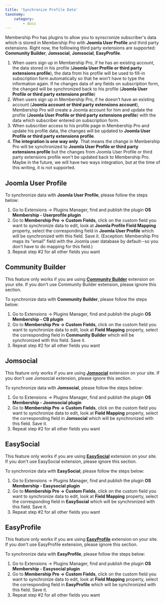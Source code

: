 ```yaml
---
title: 'Synchronize Profile Data'
taxonomy:
    category:
        - docs
---
```


Membership Pro has plugins to allow you to synscronize subscriber's data which is stored in Membership Pro with **Joomla User Profile** and third party extensions. Right now, the folllowing third party extensions are supported: **Community Builder**, **Jomsocial**, **Jomsocial**, **EasyProfile**.

1. When users sign up in Membership Pro, if he has an existing account, the data stored in his profile (**Joomla User Profile or third party extensions profile**), the data from his profile will be used to fill-in subscription form automatically so that he won't have to type the information again. If he changes data of any fields on subscription form, the changed will be synchronized back to his profile (**Joomla User Profile or third party extensions profile**)
2. When users sign up in Membership Pro, if he doesn't have an existing account (**Joomla account or third party extensions account**), Membership Pro will create a Joomla account for him and update the profile (**Joomla User Profile or third party extensions profile**) with the data which subscriber entered on subscription form.
3. When subscriber access to his profile page in Membership Pro and update his profile data, the changes will be updated to **Joomla User Profile or third party extensions profile**.
4. **The integration is one way only**. That means the change in Membership Pro will be synchronized to **Joomla User Profile or third party extensions profile** but the changes from Joomla User Profile or third party extensions profile won't be updated back to Membership Pro. Maybe in the future, we will have two ways integration, but at the time of this writing, it is not supported.

## Joomla User Profile 
To synchronize data with **Joomla User Profile**, please follow the steps below:
1. Go to Extensions -> Plugins Manager, find and publish the plugin **OS Membership - Userprofile plugin**
2. Go to **Membership Pro -> Custom Fields**, click on the custom field you want to synchronize data to edit, look at **Joomla Profile Field Mapping** property, select the corresponding field in **Joomla User Profile** which will be synchronized with this field. Save it. (Exception: Membership Pro maps its "email" field with the Joomla user database by default--so you don't have to do mapping for this field.)
3. Repeat step #2 for all other fields you want

## Community Builder
This feature only works if you are using [**Community Builder**](http://extensions.joomla.org/extension/community-builder) extension on your site. If you don't use Community Builder extension, please ignore this section.

To synchronize data with **Community Builder**, please follow the steps below:

1. Go to Extensions -> Plugins Manager, find and publish the plugin **OS Membership - CB plugin**
2. Go to **Membership Pro -> Custom Fields**, click on the custom field you want to synchronize data to edit, look at **Field Mapping** property, select the corresponding field in **Community Builder** which will be synchronized with this field. Save it.
3. Repeat step #2 for all other fields you want

## Jomsocial
This feature only works if you are using [**Jomsocial**](http://www.jomsocial.com/) extension on your site. If you don't use Jomsocial extension, please ignore this section.

To synchronize data with **Jomsocial**, please follow the steps below:

1. Go to Extensions -> Plugins Manager, find and publish the plugin **OS Membership - Joomsocial plugin**
2. Go to **Membership Pro -> Custom Fields**, click on the custom field you want to synchronize data to edit, look at **Field Mapping** property, select the corresponding field in **Jomsocial** which will be synchronized with this field. Save it.
3. Repeat step #2 for all other fields you want

## EasySocial
This feature only works if you are using [**EasySocial**](http://stackideas.com/easysocial/) extension on your site. If you don't use EasySocial extension, please ignore this section.

To synchronize data with **EasySocial**, please follow the steps below:

1. Go to Extensions -> Plugins Manager, find and publish the plugin **OS Membership - Easysocial plugin**
2. Go to **Membership Pro -> Custom Fields**, click on the custom field you want to synchronize data to edit, look at **Field Mapping** property, select the corresponding field in **EasySocial** which will be synchronized with this field. Save it.
3. Repeat step #2 for all other fields you want

## EasyProfile
This feature only works if you are using [**EasyProfile**](https://www.easy-profile.com/) extension on your site. If you don't use EasyProfile extension, please ignore this section.

To synchronize data with **EasyProfile**, please follow the steps below:

1. Go to Extensions -> Plugins Manager, find and publish the plugin **OS Membership - Easysocial plugin**
2. Go to **Membership Pro -> Custom Fields**, click on the custom field you want to synchronize data to edit, look at **Field Mapping** property, select the corresponding field in **EasyProfile** which will be synchronized with this field. Save it.
3. Repeat step #2 for all other fields you want
